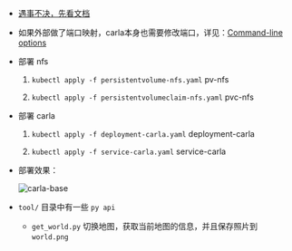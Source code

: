 * [遇事不决，先看文档](https://carla.readthedocs.io/en/0.9.15/)

* 如果外部做了端口映射，carla本身也需要修改端口，详见：[Command-line options](https://carla.readthedocs.io/en/latest/start_quickstart/#command-line-options)

* 部署 nfs

    1. `kubectl apply -f persistentvolume-nfs.yaml` pv-nfs

    2. `kubectl apply -f persistentvolumeclaim-nfs.yaml` pvc-nfs

* 部署 carla
    
    1. `kubectl apply -f deployment-carla.yaml` deployment-carla

    2. `kubectl apply -f service-carla.yaml` service-carla

* 部署效果：

    ![carla-base](./img/carla-base.png)

* `tool/` 目录中有一些 `py api`

    * `get_world.py` 切换地图，获取当前地图的信息，并且保存照片到 `world.png`


